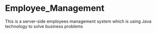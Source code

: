 # Employee_Management
This is a server-side employees management system which is using Java technology to solve business problems
